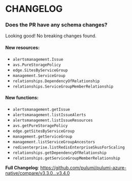 # CHANGELOG

### Does the PR have any schema changes?

Looking good! No breaking changes found.

#### New resources:

- `alertsmanagement.Issue`
- `avs.PureStoragePolicy`
- `edge.SitesByServiceGroup`
- `management.ServiceGroup`
- `relationships.DependencyOfRelationship`
- `relationships.ServiceGroupMemberRelationship`

#### New functions:

- `alertsmanagement.getIssue`
- `alertsmanagement.listIssueAlerts`
- `alertsmanagement.listIssueResources`
- `avs.getPureStoragePolicy`
- `edge.getSitesByServiceGroup`
- `management.getServiceGroup`
- `management.listServiceGroupAncestors`
- `redisenterprise.listRedisEnterpriseSkusForScaling`
- `relationships.getDependencyOfRelationship`
- `relationships.getServiceGroupMemberRelationship`

<!-- Release notes generated using configuration in .github/release.yml at v3.4.0 -->



**Full Changelog**: https://github.com/pulumi/pulumi-azure-native/compare/v3.3.0...v3.4.0